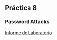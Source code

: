 ## Práctica 8
### Password Attacks

[Informe de Laboratorio](https://diego532.github.io/seguridad_informatica/practica_8/Practica8_Grupo14.pdf) 

